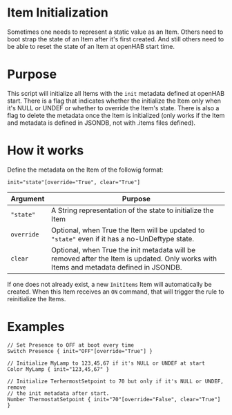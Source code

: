 # Item Initialization
Sometimes one needs to represent a static value as an Item.
Others need to boot strap the state of an Item after it's first created.
And still others need to be able to reset the state of an Item at openHAB start time.

# Purpose
This script will initialize all Items with the `init` metadata defined at openHAB start.
There is a flag that indicates whether the initialize the Item only when it's NULL or UNDEF or whether to override the Item's state.
There is also a flag to delete the metadata once the Item is initialized (only works if the Item and metadata is defined in JSONDB, not with .items files defined).

# How it works
Define the metadata on the Item of the followig format:

```
init="state"[override="True", clear="True"]
```

Argument | Purpose
-|-
`"state"` | A String representation of the state to initialize the Item
`override` | Optional, when True the Item will be updated to `"state"` even if it has a no-UnDeftype state.
`clear` | Optional, when True the init metadata will be removed after the Item is updated. Only works with Items and metadata defined in JSONDB.

If one does not already exist, a new `InitItems` Item will automatically be created.
When this Item receives an `ON` command, that will trigger the rule to reinitialize the Items.

# Examples

```
// Set Presence to OFF at boot every time
Switch Presence { init="OFF"[override="True"] }

// Initialize MyLamp to 123,45,67 if it's NULL or UNDEF at start
Color MyLamp { init="123,45,67" }

// Initialize TerhermostSetpoint to 70 but only if it's NULL or UNDEF, remove
// the init metadata after start.
Number ThermostatSetpoint { init="70"[override="False", clear="True"] }
```

